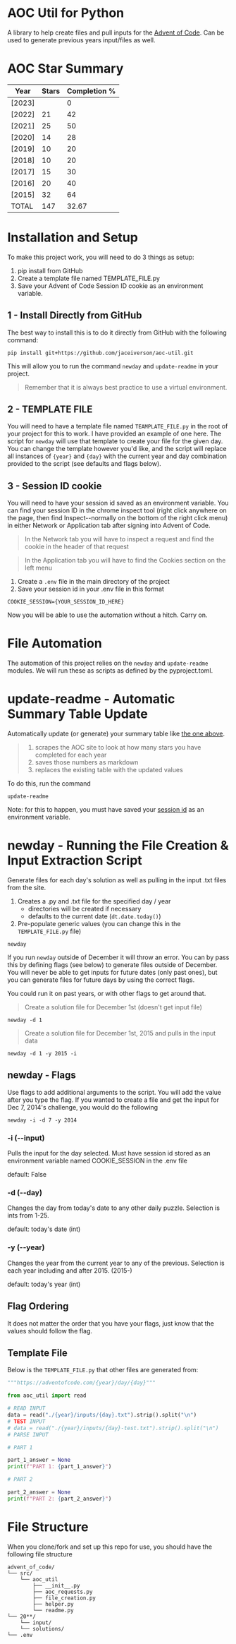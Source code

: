 # AOC Util for Python

A library to help create files and pull inputs for the <a href=https://adventofcode.com>Advent of Code</a>. Can be used to generate previous years input/files as well.

# AOC Star Summary

| Year   | Stars | Completion % |
| ------ | ----- | ------------ |
| [2023] |       | 0            |
| [2022] | 21    | 42           |
| [2021] | 25    | 50           |
| [2020] | 14    | 28           |
| [2019] | 10    | 20           |
| [2018] | 10    | 20           |
| [2017] | 15    | 30           |
| [2016] | 20    | 40           |
| [2015] | 32    | 64           |
| TOTAL  | 147   | 32.67        |

# Installation and Setup

To make this project work, you will need to do 3 things as setup:

1. pip install from GitHub
2. Create a template file named TEMPLATE_FILE.py
3. Save your Advent of Code Session ID cookie as an environment variable.

## 1 - Install Directly from GitHub

The best way to install this is to do it directly from GitHub with the following command:

```
pip install git+https://github.com/jaceiverson/aoc-util.git
```

This will allow you to run the command `newday` and `update-readme` in your project.

> Remember that it is always best practice to use a virtual environment.

## 2 - TEMPLATE FILE

You will need to have a template file named `TEAMPLATE_FILE.py` in the root of your project for this to work. I have provided an example of one here. The script for `newday` will use that template to create your file for the given day. You can change the template however you'd like, and the script will replace all instances of `{year}` and `{day}` with the current year and day combination provided to the script (see defaults and flags below).

## 3 - Session ID cookie

You will need to have your session id saved as an environment variable. You can find your session ID in the chrome inspect tool (right click anywhere on the page, then find Inspect--normally on the bottom of the right click menu) in either Network or Application tab after signing into Advent of Code.

> In the Network tab you will have to inspect a request and find the cookie in the header of that request

> In the Application tab you will have to find the Cookies section on the left menu

1. Create a `.env` file in the main directory of the project
2. Save your session id in your .env file in this format

```
COOKIE_SESSION={YOUR_SESSION_ID_HERE}
```

Now you will be able to use the automation without a hitch. Carry on.

# File Automation

The automation of this project relies on the `newday` and `update-readme` modules. We will run these as scripts as defined by the pyproject.toml.

# update-readme - Automatic Summary Table Update

Automatically update (or generate) your summary table like <a href=https://github.com/jaceiverson/aoc-util#AOC-Star-Summary>the one above</a>.

> 1. scrapes the AOC site to look at how many stars you have completed for each year
> 2. saves those numbers as markdown
> 3. replaces the existing table with the updated values

To do this, run the command

```
update-readme
```

Note: for this to happen, you must have saved your <a href=https://github.com/jaceiverson/aoc-util#Session-id-cookie>session id</a> as an environment variable.

# newday - Running the File Creation & Input Extraction Script

Generate files for each day's solution as well as pulling in the input .txt files from the site.

1.  Creates a .py and .txt file for the specified day / year
    - directories will be created if necessary
    - defaults to the current date (`dt.date.today()`)
2.  Pre-populate generic values (you can change this in the `TEMPLATE_FILE.py` file)

```
newday
```

If you run `newday` outside of December it will throw an error. You can by pass this by defining flags (see below) to generate files outside of December. You will never be able to get inputs for future dates (only past ones), but you can generate files for future days by using the correct flags.

You could run it on past years, or with other flags to get around that.

> Create a solution file for December 1st (doesn't get input file)

```
newday -d 1
```

> Create a solution file for December 1st, 2015 and pulls in the input data

```
newday -d 1 -y 2015 -i
```

## newday - Flags

Use flags to add additional arguments to the script. You will add the value after you type the flag. If you wanted to create a file and get the input for Dec 7, 2014's challenge, you would do the following

```
newday -i -d 7 -y 2014
```

### -i (--input)

Pulls the input for the day selected. Must have session id stored as an environment variable named COOKIE_SESSION in the .env file

default: False

### -d (--day)

Changes the day from today's date to any other daily puzzle. Selection is ints from 1-25.

default: today's date (int)

### -y (--year)

Changes the year from the current year to any of the previous. Selection is each year including and after 2015. (2015-)

default: today's year (int)

## Flag Ordering

It does not matter the order that you have your flags, just know that the values should follow the flag.

## Template File

Below is the `TEMPLATE_FILE.py` that other files are generated from:

```py
"""https://adventofcode.com/{year}/day/{day}"""

from aoc_util import read

# READ INPUT
data = read("./{year}/inputs/{day}.txt").strip().split("\n")
# TEST INPUT
# data = read("./{year}/inputs/{day}-test.txt").strip().split("\n")
# PARSE INPUT

# PART 1

part_1_answer = None
print(f"PART 1: {part_1_answer}")

# PART 2

part_2_answer = None
print(f"PART 2: {part_2_answer}")
```

# File Structure

When you clone/fork and set up this repo for use, you should have the following file structure

```
advent_of_code/
└── src/
    └── aoc_util
        ├── __init__.py
        ├── aoc_requests.py
        ├── file_creation.py
        ├── helper.py
        └── readme.py
└── 20**/
    └── input/
    └── solutions/
└── .env
```
